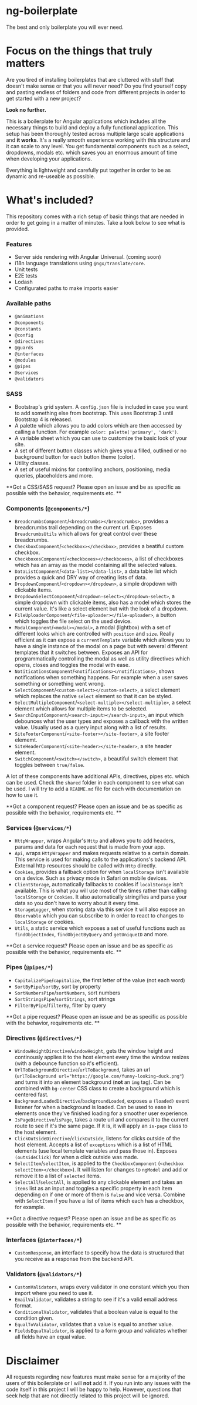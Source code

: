 # ng-boilerplate
The best and only boilerplate you will ever need.

# Focus on the things that truly matters
Are you tired of installing boilerplates that are cluttered with stuff that doesn't make sense or that you will never need? 
Do you find yourself copy and pasting endless of folders and code from different projects in order to get started with a new project?

**Look no further.**

This is a boilerplate for Angular applications which includes all the necessary things to build and deploy a fully functional application. This setup has been thoroughly tested across multiple large scale applications and **it works**. It's a really smooth experience working with this structure and it can scale to any level. You get fundamental components such as a select, dropdowns, modals etc. which saves you an enormous amount of time when developing your applications. 

Everything is lightweight and carefully put together in order to be as dynamic and re-useable as possible. 

# What's included?
This repository comes with a rich setup of basic things that are needed in order to get going in a matter of minutes.
Take a look below to see what is provided.

### Features
- Server side rendering with Angular Universal. (coming soon)
- i18n language translations using `@ngx/translate/core`.
- Unit tests
- E2E tests
- Lodash
- Configurated paths to make imports easier

### Available paths
- `@animations`
- `@components`
- `@constants`
- `@config`
- `@directives`
- `@guards`
- `@interfaces`
- `@modules`
- `@pipes`
- `@services`
- `@validators`

### SASS
- Bootstrap's grid system. A `config.json` file is included in case you want to add something else from bootstrap. This uses Bootstrap 3 until Bootstrap 4 is released.
- A palette which allows you to add colors which are then accessed by calling a function. For example `color: palette('primary', 'dark')`.
- A variable sheet which you can use to customize the basic look of your site.
- A set of different button classes which gives you a filled, outlined or no background button for each button theme (color).
- Utility classes.
- A set of useful mixins for controlling anchors, positioning, media queries, placeholders and more.

**Got a CSS/SASS request? Please open an issue and be as specific as possible with the behavior, requirements etc. **

### Components (`@components/*`)
- `BreadcrumbsComponent`/`<breadcrumbs></breadcrumbs>`, provides a breadcrumbs trail depending on the current url. Exposes `BreadcrumbsUtils` which allows for great control over these breadcrumbs.
- `CheckboxComponent`/`<checkbox></checkbox>`, provides a beatiful custom checkbox.
- `CheckboxesComponent`/`<checkboxes></checkboxes>`, a list of checkboxes which has an array as the model containing all the selected values.
- `DataListComponent`/`<data-list></data-list>`, a data table list which provides a quick and DRY way of creating lists of data.
- `DropdownComponent`/`<dropdown></dropdown>`, a simple dropdown with clickable items.
- `DropdownSelectComponent`/`<dropdown-select></dropdown-select>`, a simple dropdown with clickable items, also has a model which stores the current value. It's like a select element but with the look of a dropdown.
- `FileUploaderComponent`/`<file-uploader></file-uploader>`, a button which toggles the file select on the used device.
- `ModalComponent`/`<modal></modal>`, a modal (lightbox) with a set of different looks which are controlled with `position` and `size`. Really efficient as it can expose a `currentTemplate` variable which allows you to have a single instance of the modal on a page but with several different templates that it switches between. Exposes an API for programmatically controlling the modal as well as utility directives which opens, closes and toggles the modal with ease.
- `NotiticationsComponent`/`<notifications></notifications>`, shows notifications when something happens. For example when a user saves something or something went wrong.
- `SelectComponent`/`<custom-select></custom-select>`, a select element which replaces the native `select` element so that it can be styled.
- `SelectMultipleComponent`/`<select-multiple></select-multiple>`, a select element which allows for multiple items to be selected.
- `SearchInputComponent`/`<search-input></search-input>`, an input which debounces what the user types and exposes a callback with the written value. Usually used as a query input along with a list of results.
- `SiteFooterComponent`/`<site-footer></site-footer>`, a site footer elememt.
- `SiteHeaderComponent`/`<site-header></site-header>`, a site header element.
- `SwitchComponent`/`<switch></switch>`, a beautiful switch element that toggles between `true/false`.

A lot of these components have additional APIs, directives, pipes etc. which can be used. Check the `shared` folder in each component to see what can be used. I will try to add a `README.md` file for each with documentation on how to use it.

**Got a component request? Please open an issue and be as specific as possible with the behavior, requirements etc. **

### Services (`@services/*`)
- `HttpWrapper`, wraps Angular's `Http` and allows you to add headers, params and data for each request that is made from your app.
- `Api`, wraps `HttpWrapper` and makes requests relative to a certain domain. This service is used for making calls to the applications's backend API. External http resources should be called with `Http` directly.
- `Cookies`, provides a fallback option for when `localStorage` isn't available on a device. Such as privacy mode in Safari on mobile devices.
- `ClientStorage`, automatically fallbacks to cookies if `localStorage` isn't available. This is what you will use most of the times rather than calling `localStorage` or `Cookies`. It also automatically stringifies and parse your data so you don't have to worry about it every time.
- `StorageLogger`, when storing data via this service it will also expose an `Observable` which you can subscribe to in order to react to changes to `localStorage` or cookies.
- `Utils`, a static service which exposes a set of useful functions such as `findObjectIndex`, `findObjectByQuery` and `getUniqueID` and more.

**Got a service request? Please open an issue and be as specific as possible with the behavior, requirements etc. **

### Pipes (`@pipes/*`)
- `CapitalizePipe`/`capitalize`, the first letter of the value (not each word)
- `SortByPipe`/`sortBy`, sort by property
- `SortNumbersPipe`/`sortNumbers`, sort numbers
- `SortStringsPipe`/`sortStrings`, sort strings
- `FilterByPipe`/`filterBy`, filter by query

**Got a pipe request? Please open an issue and be as specific as possible with the behavior, requirements etc. **

### Directives (`@directives/*`)
- `WindowHeightDirective`/`windowHeight`, gets the window height and continously applies it to the host element every time the window resizes (with a debounce function so it's efficient).
- `UrlToBackgroundDirective`/`urlToBackground`, takes an url (`urlToBackground url="https://google.com/funny-looking-duck.png"`) and turns it into an element background (**not** an `img` tag). Can be combined with `bg-center` CSS class to create a background which is centered fast.
- `BackgroundLoadedDirective`/`backgroundLoaded`, exposes a `(loaded)` event listener for when a background is loaded. Can be used to ease in elements once they've finished loading for a smoother user experience. 
- `IsPageDirective`/`isPage`, takes a route url and compares it to the current route to see if it's the same page. If it is, it will apply an `is-page` class to the host element.
- `ClickOutsideDirective`/`clickOutside`, listens for clicks outside of the host element. Accepts a list of `exceptions` which is a list of HTML elements (use local template variables and pass those in). Exposes `(outsideClick)` for when a click outside was made.
- `SelectItem`/`selectItem`, is applied to the `CheckboxComponent` (`<checkbox selectItem></checkbox>`). It will listen for changes to `ngModel` and add or remove it to a list of `selected` items.
- `SelectAll`/`selectAll`, is applied to any clickable element and takes an `items` list as an input and toggles a specific property in each item depending on if one or more of them is `false` and vice versa. Combine with `SelectItem` if you have a list of items which each has a checkbox, for example. 

**Got a directive request? Please open an issue and be as specific as possible with the behavior, requirements etc. **

### Interfaces (`@interfaces/*`)

- `CustomResponse`, an interface to specify how the data is structured that you receive as a response from the backend API.

### Validators (`@validators/*`)
- `CustomValidators`, wraps every validator in one constant which you then import where you need to use it.
- `EmailValidator`, validates a string to see if it's a valid email address format.
- `ConditionalValidator`, validates that a boolean value is equal to the condition given.
- `EqualToValidator`, validates that a value is equal to another value.
- `FieldsEqualValidator`, is applied to a form group and validates whether all fields have an equal value.


# Disclaimer
All requests regarding new features must make sense for a majority of the users of this boilerplate or I will **not** add it. If you run into any issues with the code itself in this project I will be happy to help. However, questions that seek help that are not directly related to this project will be ignored. 
